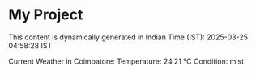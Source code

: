 # My Project

This content is dynamically generated in Indian Time (IST): 2025-03-25 04:58:28 IST


Current Weather in Coimbatore:
Temperature: 24.21 °C
Condition: mist
